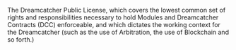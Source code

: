 The Dreamcatcher Public License, which covers the lowest common set of rights and responsibilities necessary to hold Modules and Dreamcatcher Contracts (DCC) enforceable, and which dictates the working context for the Dreamcatcher (such as the use of Arbitration, the use of Blockchain and so forth.) 
